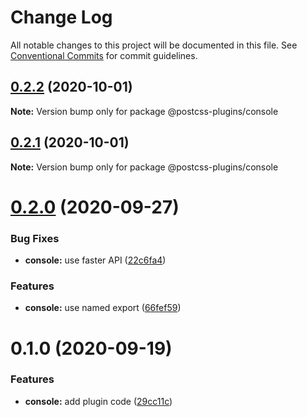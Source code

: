 # Change Log

All notable changes to this project will be documented in this file.
See [Conventional Commits](https://conventionalcommits.org) for commit guidelines.

## [0.2.2](https://github.com/ezavile/postcss-plugins/compare/@postcss-plugins/console@0.2.1...@postcss-plugins/console@0.2.2) (2020-10-01)

**Note:** Version bump only for package @postcss-plugins/console





## [0.2.1](https://github.com/ezavile/postcss-plugins/compare/@postcss-plugins/console@0.2.0...@postcss-plugins/console@0.2.1) (2020-10-01)

**Note:** Version bump only for package @postcss-plugins/console





# [0.2.0](https://github.com/ezavile/postcss-plugins/compare/@postcss-plugins/console@0.1.0...@postcss-plugins/console@0.2.0) (2020-09-27)


### Bug Fixes

* **console:** use faster API ([22c6fa4](https://github.com/ezavile/postcss-plugins/commit/22c6fa4545318ee94202734ca48bb896886bef50))


### Features

* **console:** use named export ([66fef59](https://github.com/ezavile/postcss-plugins/commit/66fef59618dd606779478406c2e1b76dc0e5885a))





# 0.1.0 (2020-09-19)


### Features

* **console:** add plugin code ([29cc11c](https://github.com/ezavile/postcss-plugins/commit/29cc11cb7b1f98aa0a8f1dcb7ef5d501a6dae145))

